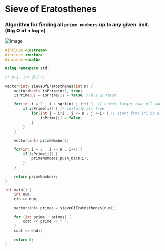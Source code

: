 # Sieve of Eratosthenes



### Algorithm for finding all `prime numbers` up to any given limit. (**Big O of n log n**)

<img src="https://dryuc24b85zbr.cloudfront.net/tes/resources/12713107/image?width=500&height=500&version=1659266726359" alt="image" style="zoom:100%;" />

```c++
#include <iostream>
#include <vector>
#include <cmath>

using namespace std;

/* 9-1. 소수 찾기 */

vector<int> sieveOfEratosthenes(int n) {
    vector<bool> isPrime(n+1, true);
    isPrime[0] = isPrime[1] = false; //0,1 은 false

    for(int i = 2 ; i < sqrt(n) ; i++) {  // number larger than n^2 would have already been marked by a smaller factor
        if(isPrime[i]) { // initally all true
            for(int j = i*i ; j <= n ; j +=i) { // start frmo i*i bc all smaller multiples would have been marked by smaller primes
                isPrime[j] = false;
            }
        }
    }

    vector<int> primeNumbers;

    for(int i = 2 ; i <= n ; i++) {
        if(isPrime[i]) {
            primeNumbers.push_back(i);
        }
    }

    return primeNumbers;
}

int main() {
    int num;
    cin >> num;

    vector<int> primes = sieveOfEratosthenes(num);

    for (int prime : primes) {
        cout << prime << " ";
    }
    cout << endl;

    return 0;
}
```

